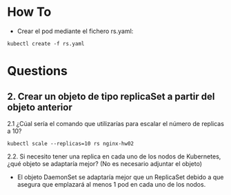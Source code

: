 # How To

* Crear el pod mediante el fichero rs.yaml:
```console
kubectl create -f rs.yaml
```

# Questions

## 2. Crear un objeto de tipo replicaSet a partir del objeto anterior

2.1 ¿Cúal sería el comando que utilizarías para escalar el número de replicas a
10?

```console
kubectl scale --replicas=10 rs nginx-hw02
```

2.2. Si necesito tener una replica en cada uno de los nodos de Kubernetes,
¿qué objeto se adaptaría mejor? (No es necesario adjuntar el objeto)

  * El objeto DaemonSet se adaptaría mejor que un ReplicaSet debido a que asegura que emplazará al menos 1 pod en cada uno de los nodos.